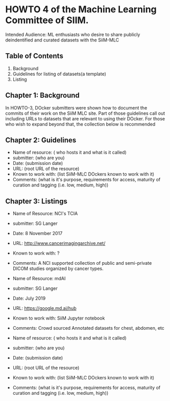 # HOWTO 4 of the  Machine Learning Committee of SIIM. 

Intended Audience:
ML enthusiasts who desire to share publicly deindentified and curated datasets with the SiiM-MLC

 Table of Contents
--
1.  Background
1.  Guidelines for listing of datasets(a template)
1.  Listing

Chapter 1: Background
--
In HOWTO-3, DOcker submitters were shown how to document the commits of their work on the SiiM MLC site. Part of those guidelines call out including URLs to datasets that are relevant to using their DOcker. For those who wish to expand beyond that, the collection below is recommended


Chapter 2: Guidelines
--
* Name of resource: ( who hosts it and what is it called)
* submitter: (who are you)
* Date: (submission date)
* URL: (root URL of the resource)
* Known to work with: (list SiiM-MLC DOckers known to work with it)
* Comments: (what is it's purpose, requirements for access, maturity of curation and tagging  (i.e. low, medium, high))


Chapter 3: Listings
--
* Name of Resource: NCI's TCIA
* submitter: SG Langer
* Date: 8 November 2017
* URL: http://www.cancerimagingarchive.net/ 
* Known to work with: ?
* Comments: A NCI supported collection of public and semi-private DICOM studies organized by cancer types.

* Name of Resource: mdAI
* submitter: SG Langer
* Date: July 2019
* URL: https://google.md.ai/hub
* Known to work with: SiiM Jupyter notebook
* Comments: Crowd sourced Annotated datasets for chest, abdomen, etc

* Name of resource: ( who hosts it and what is it called)
* submitter: (who are you)
* Date: (submission date)
* URL: (root URL of the resource)
* Known to work with: (list SiiM-MLC DOckers known to work with it)
* Comments: (what is it's purpose, requirements for access, maturity of curation and tagging  (i.e. low, medium, high))
